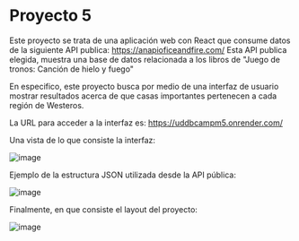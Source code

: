 # Proyecto 5

Este proyecto se trata de una aplicación web con React que consume datos de la siguiente API publica:
https://anapioficeandfire.com/
Esta API publica elegida, muestra una base de datos relacionada a los libros de "Juego de tronos: Canción de hielo y fuego"

En especifico, este proyecto busca por medio de una interfaz de usuario mostrar resultados acerca de que casas importantes pertenecen a cada región de Westeros. 

La URL para acceder a la interfaz es: https://uddbcampm5.onrender.com/

Una vista de lo que consiste la interfaz:

![image](https://github.com/user-attachments/assets/f80b8424-1432-4e3e-8b16-7b11fa79cb8f)

Ejemplo de la estructura JSON utilizada desde la API pública:

![image](https://github.com/user-attachments/assets/fe786ce6-43cc-46d2-93ba-7f06023fad8a)

Finalmente, en que consiste el layout del proyecto:

![image](https://github.com/user-attachments/assets/69fccedc-d241-4fa7-b402-01965bd2ca24)






